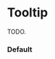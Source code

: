 # Tooltip

TODO.

<Playground />

<Usage />

<Api />

<GlobalConfig />

<Examples />

### Default

<Example value="default" />

<LastModified />
